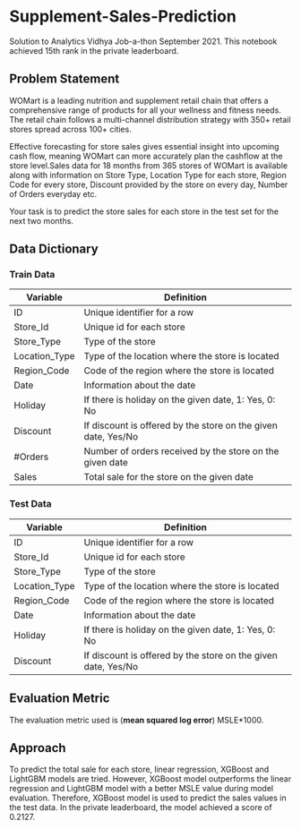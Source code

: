 # Supplement-Sales-Prediction
Solution to Analytics Vidhya Job-a-thon September 2021. This notebook achieved 15th rank in the private leaderboard.

## Problem Statement
WOMart is a leading nutrition and supplement retail chain that offers a comprehensive range of products for all your wellness and fitness needs. The retail chain follows a multi-channel distribution strategy with 350+ retail stores spread across 100+ cities.

Effective forecasting for store sales gives essential insight into upcoming cash flow, meaning WOMart can more accurately plan the cashflow at the store level.Sales data for 18 months from 365 stores of WOMart is available along with information on Store Type, Location Type for each store, Region Code for every store, Discount provided by the store on every day, Number of Orders everyday etc.

Your task is to predict the store sales for each store in the test set for the next two months.

## Data Dictionary

### Train Data
Variable | Definition
--- | ---
ID | Unique identifier for a row
Store_Id | Unique id for each store
Store_Type | Type of the store  
Location_Type | Type of the location where the store is located
Region_Code | Code of the region where the store is located
Date | Information about the date
Holiday | If there is holiday on the given date, 1: Yes, 0: No
Discount | If discount is offered by the store on the given date, Yes/No
#Orders | Number of orders received by the store on the given date
Sales| Total sale for the store on the given date

### Test Data
Variable | Definition
--- | ---
ID | Unique identifier for a row
Store_Id | Unique id for each store
Store_Type | Type of the store  
Location_Type | Type of the location where the store is located
Region_Code | Code of the region where the store is located
Date | Information about the date
Holiday | If there is holiday on the given date, 1: Yes, 0: No
Discount | If discount is offered by the store on the given date, Yes/No

## Evaluation Metric
The evaluation metric used is (**mean squared log error**) MSLE*1000. 

## Approach
To predict the total sale for each store, linear regression, XGBoost and LightGBM models are tried. However, XGBoost model outperforms the linear regression and LightGBM model with a better MSLE value during model evaluation. Therefore, XGBoost model is used to predict the sales values in the test data. In the private leaderboard, the model achieved a score of 0.2127.
